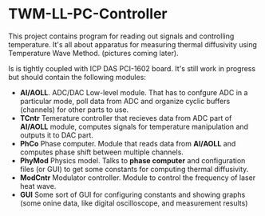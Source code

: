 # TWM-LL-PC-Controller
This project contains program for reading out signals and controlling temperature. It's all about apparatus for measuring thermal diffusivity using Temperature Wave Method. (pictures coming later).

Is is tightly coupled with ICP DAS PCI-1602 board. It's still work in progress but should contain the following modules:
* **AI/AOLL**. ADC/DAC Low-level module. That has to confgure ADC in a particular mode, poll data from ADC and organize cyclic buffers (channels) for other parts to use.
* **TCntr** Temerature controller that recieves data from ADC part of **AI/AOLL** module, computes signals for temperature manipulation and outputs it to DAC part.
* **PhCo** Phase computer. Module that reads data from **AI/AOLL** and computes phase shift between multiple channels.
* **PhyMod** Physics model. Talks to **phase computer** and configuration files (or GUI) to get some constants for computing thermal diffusivity.
* **ModCntr** Modulator controller. Module to control the frequency of laser heat wave.
* **GUI** Some sort of GUI for configuring constants and showing graphs (some onine data, like digital oscilloscope, and measurement results)
